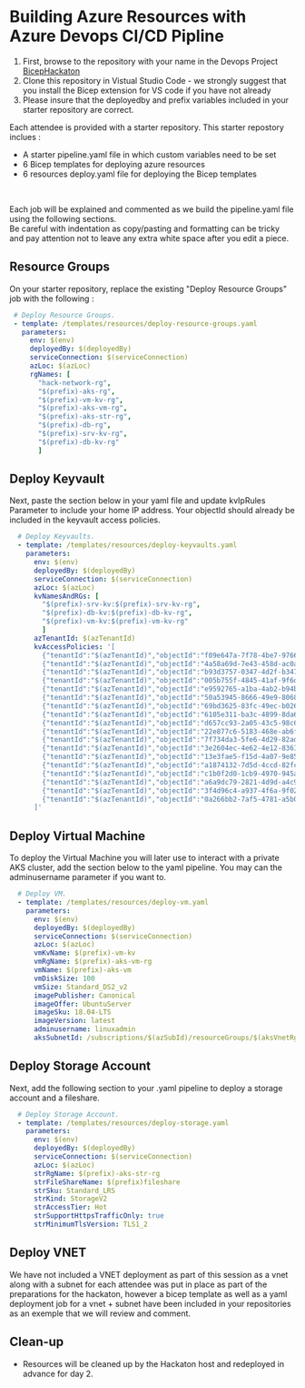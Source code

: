 # Building Azure Resources with Azure Devops CI/CD Pipline

1. First, browse to the repository with your name in the Devops Project [BicepHackaton](https://dev.azure.com/basefarm/BicepHackaton)
2. Clone this repository in Vistual Studio Code - we strongly suggest that you install the Bicep extension for VS code if you have not already
3. Please insure that the deployedby and prefix variables included in your starter repository are correct. </br>


Each attendee is provided with a starter repository. This starter repostory inclues : </br>
- A starter pipeline.yaml file in which custom variables need to be set
- 6 Bicep templates for deploying azure resources
- 6 resources deploy.yaml file for deploying the Bicep templates
 
</br>

Each job will be explained and commented as we build the pipeline.yaml file using the following sections. </br>
Be careful with indentation as copy/pasting and formatting can be tricky and pay attention not to leave any extra white space after you edit a piece. </br>
 
 ## Resource Groups 
 On your starter repository, replace the existing "Deploy Resource Groups" job with the following : 
 
 ```yaml
  # Deploy Resource Groups.
  - template: /templates/resources/deploy-resource-groups.yaml
    parameters:
      env: $(env)
      deployedBy: $(deployedBy)
      serviceConnection: $(serviceConnection)
      azLoc: $(azLoc)
      rgNames: [
        "hack-network-rg",
        "$(prefix)-aks-rg",
        "$(prefix)-vm-kv-rg",
        "$(prefix)-aks-vm-rg",
        "$(prefix)-aks-str-rg",
        "$(prefix)-db-rg",
        "$(prefix)-srv-kv-rg",
        "$(prefix)-db-kv-rg"
        ]
 ```
 

## Deploy Keyvault 

Next, paste the section below in your yaml file and update kvIpRules Parameter to include your home IP address. Your objectId should already be included in the keyvault access policies.

```yaml
  # Deploy Keyvaults.
  - template: /templates/resources/deploy-keyvaults.yaml
    parameters:
      env: $(env)
      deployedBy: $(deployedBy)
      serviceConnection: $(serviceConnection)
      azLoc: $(azLoc)
      kvNamesAndRGs: [
        "$(prefix)-srv-kv:$(prefix)-srv-kv-rg",
        "$(prefix)-db-kv:$(prefix)-db-kv-rg",
        "$(prefix)-vm-kv:$(prefix)-vm-kv-rg"
        ]
      azTenantId: $(azTenantId)
      kvAccessPolicies: '[
        {"tenantId":"$(azTenantId)","objectId":"f09e647a-7f78-4be7-9766-34c65cc21960","permissions":{"keys":[],"secrets":["Get","List","Set"],"certificates":[]}},
        {"tenantId":"$(azTenantId)","objectId":"4a58a69d-7e43-458d-ac0a-6a973f5c555e","permissions":{"keys":[],"secrets":["Get","List","Set"],"certificates":[]}},
        {"tenantId":"$(azTenantId)","objectId":"b93d3757-0347-4d2f-b347-d3809365ac56","permissions":{"keys":[],"secrets":["Get","List","Set"],"certificates":[]}},
        {"tenantId":"$(azTenantId)","objectId":"005b755f-4845-41af-9f6d-d085da45c9bc","permissions":{"keys":[],"secrets":["Get","List","Set"],"certificates":[]}},
        {"tenantId":"$(azTenantId)","objectId":"e9592765-a1ba-4ab2-b94b-a0c870a21ba8","permissions":{"keys":[],"secrets":["Get","List","Set"],"certificates":[]}},
        {"tenantId":"$(azTenantId)","objectId":"50a53945-8666-49e9-8068-8381afe8f3b5","permissions":{"keys":[],"secrets":["Get","List","Set"],"certificates":[]}},
        {"tenantId":"$(azTenantId)","objectId":"69bd3625-83fc-49ec-b026-e97055717f68","permissions":{"keys":[],"secrets":["Get","List","Set"],"certificates":[]}},
        {"tenantId":"$(azTenantId)","objectId":"6105e311-ba3c-4899-8da6-0a70251e2d9f","permissions":{"keys":[],"secrets":["Get","List","Set"],"certificates":[]}},
        {"tenantId":"$(azTenantId)","objectId":"d657cc93-2a05-43c5-98c6-b8b55766710c","permissions":{"keys":[],"secrets":["Get","List","Set"],"certificates":[]}},
        {"tenantId":"$(azTenantId)","objectId":"22e877c6-5183-468e-ab6f-db3fa9e373ef","permissions":{"keys":[],"secrets":["Get","List","Set"],"certificates":[]}},
        {"tenantId":"$(azTenantId)","objectId":"7f734da3-5fe6-4d29-82ad-bdfc499e080a","permissions":{"keys":[],"secrets":["Get","List","Set"],"certificates":[]}},
        {"tenantId":"$(azTenantId)","objectId":"3e2604ec-4e62-4e12-8361-333f1a08c529","permissions":{"keys":[],"secrets":["Get","List","Set"],"certificates":[]}},
        {"tenantId":"$(azTenantId)","objectId":"13e3fae5-f15d-4a07-9e85-148463da56d0","permissions":{"keys":[],"secrets":["Get","List","Set"],"certificates":[]}},
        {"tenantId":"$(azTenantId)","objectId":"a1874132-7d5d-4ccd-82fc-2d0ac4450ca5","permissions":{"keys":[],"secrets":["Get","List","Set"],"certificates":[]}},
        {"tenantId":"$(azTenantId)","objectId":"c1b0f2d0-1cb9-4970-945a-5440e33c7efb","permissions":{"keys":[],"secrets":["Get","List","Set"],"certificates":[]}},
        {"tenantId":"$(azTenantId)","objectId":"a6a9dc79-2821-4d9d-a4c9-cb08348c5e30","permissions":{"keys":[],"secrets":["Get","List","Set"],"certificates":[]}},
        {"tenantId":"$(azTenantId)","objectId":"3f4d96c4-a937-4f6a-9f02-b1d6721255b0","permissions":{"keys":[],"secrets":["Get","List","Set"],"certificates":[]}},
        {"tenantId":"$(azTenantId)","objectId":"0a266bb2-7af5-4781-a5b0-b26c1fa61a20","permissions":{"keys":[],"secrets":["Get","List","Set"],"certificates":[]}}
      ]'
```

## Deploy Virtual Machine

To deploy the Virtual Machine you will later use to interact with a private AKS cluster, add the section below to the yaml pipeline. You may can the adminusername parameter if you want to. 

```yaml
  # Deploy VM.
  - template: /templates/resources/deploy-vm.yaml
    parameters:
      env: $(env)
      deployedBy: $(deployedBy)
      serviceConnection: $(serviceConnection)
      azLoc: $(azLoc)
      vmKvName: $(prefix)-vm-kv
      vmRgName: $(prefix)-aks-vm-rg
      vmName: $(prefix)-aks-vm
      vmDiskSize: 100
      vmSize: Standard_DS2_v2
      imagePublisher: Canonical
      imageOffer: UbuntuServer
      imageSku: 18.04-LTS
      imageVersion: latest
      adminusername: linuxadmin
      aksSubnetId: /subscriptions/$(azSubId)/resourceGroups/$(aksVnetRgName)/providers/Microsoft.Network/virtualNetworks/$(aksVnetName)/subnets/$(aksSubnet)
```

## Deploy Storage Account 

Next, add the following section to your .yaml pipeline to deploy a storage account and a fileshare. 

```yaml
  # Deploy Storage Account.
  - template: /templates/resources/deploy-storage.yaml
    parameters:
      env: $(env)
      deployedBy: $(deployedBy)
      serviceConnection: $(serviceConnection)
      azLoc: $(azLoc)
      strRgName: $(prefix)-aks-str-rg
      strFileShareName: $(prefix)fileshare
      strSku: Standard_LRS
      strKind: StorageV2
      strAccessTier: Hot
      strSupportHttpsTrafficOnly: true
      strMinimumTlsVersion: TLS1_2
 ``` 
 
 ## Deploy VNET 
 
 We have not included a VNET deployment as part of this session as a vnet along with a subnet for each attendee was put in place as part of the preparations for the hackaton, however a bicep template as well as a yaml deployment job for a vnet + subnet have been included in your repositories as an exemple that we will review and comment. 
 
 ## Clean-up 
 
 - Resources will be cleaned up by the Hackaton host and redeployed in advance for day 2.

